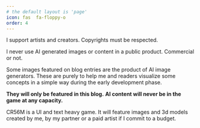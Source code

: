 ```yaml
---
# the default layout is 'page'
icon: fas  fa-floppy-o
order: 4
---
```


I support artists and creators. Copyrights must be respected.

I never use AI generated images or content in a public product. Commercial or not.

Some images featured on blog entries are the product of AI image generators. These are purely to help me and readers visualize some concepts in a simple way during the early development phase.

**They will only be featured in this blog.**
**AI content will never be in the game at any capacity.**

CR56M is a UI and text heavy game. It will feature images and 3d models created by me, by my partner or a paid artist if I commit to a budget.